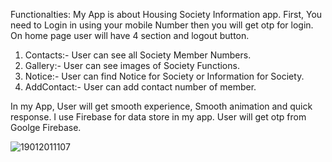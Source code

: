 Functionalties:
My App is about Housing Society Information app.
First, You need to Login in using your mobile Number then you will get otp for login.
On home page user will have 4 section and logout button.
1. Contacts:- User can see all Society Member Numbers.
2. Gallery:- User can see images of Society Functions.
3. Notice:- User can find Notice for Society or Information for Society.
4. AddContact:- User can add contact number of member.

In my App, User will get smooth experience, Smooth animation and quick response.
I use Firebase for data store in my app. User will get otp from Goolge Firebase.

![19012011107](https://user-images.githubusercontent.com/87118379/146630446-1464b9f7-9716-4681-bb84-73f8de547b47.png)

